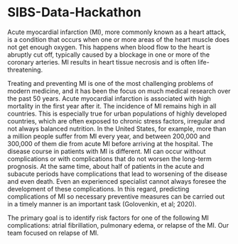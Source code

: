 # SIBS-Data-Hackathon

Acute myocardial infarction (MI), more commonly known as a heart attack, is a condition that
occurs when one or more areas of the heart muscle does not get enough oxygen. This happens
when blood flow to the heart is abruptly cut off, typically caused by a blockage in one or more of
the coronary arteries. MI results in heart tissue necrosis and is often life-threatening.

Treating and preventing MI is one of the most challenging problems of modern medicine, and it
has been the focus on much medical research over the past 50 years. Acute myocardial infarction
is associated with high mortality in the first year after it. The incidence of MI remains high in all
countries. This is especially true for urban populations of highly developed countries, which are
often exposed to chronic stress factors, irregular and not always balanced nutrition. In the United
States, for example, more than a million people suffer from MI every year, and between 200,000
and 300,000 of them die from acute MI before arriving at the hospital. The disease course in
patients with MI is different. MI can occur without complications or with complications that do
not worsen the long-term prognosis. At the same time, about half of patients in the acute and
subacute periods have complications that lead to worsening of the disease and even death. Even
an experienced specialist cannot always foresee the development of these complications. In this
regard, predicting complications of MI so necessary preventive measures can be carried out in a
timely manner is an important task (Golovenkin, et al; 2020). 

The primary goal is to identify risk factors for one of the following MI complications: atrial
fibrillation, pulmonary edema, or relapse of the MI. Our team focused on relapse of MI.
